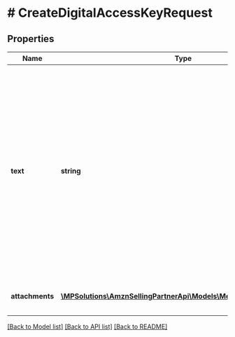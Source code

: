 # # CreateDigitalAccessKeyRequest

## Properties

Name | Type | Description | Notes
------------ | ------------- | ------------- | -------------
**text** | **string** | The text to be sent to the buyer. Only links related to the digital access key are allowed. Do not include HTML or email addresses. The text must be written in the buyer&#39;s language of preference, which can be retrieved from the GetAttributes operation. | [optional]
**attachments** | [**\MPSolutions\AmznSellingPartnerApi\Models\Messaging\Attachment[]**](Attachment.md) | Attachments to include in the message to the buyer. | [optional]

[[Back to Model list]](../../README.md#models) [[Back to API list]](../../README.md#endpoints) [[Back to README]](../../README.md)
